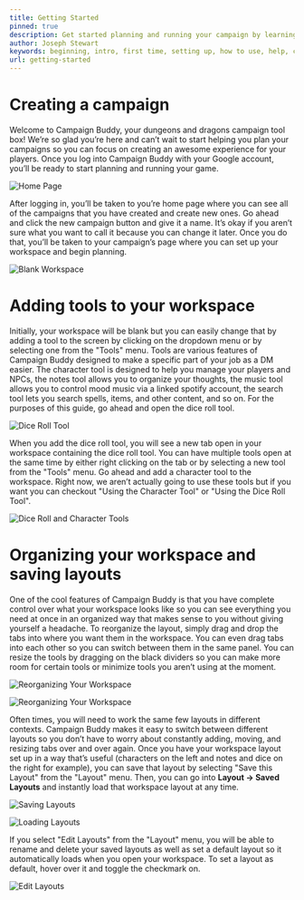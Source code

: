 ```yaml
---
title: Getting Started
pinned: true
description: Get started planning and running your campaign by learning how to get the most out of Campaign Buddy's simple and intuitive workspace.
author: Joseph Stewart
keywords: beginning, intro, first time, setting up, how to use, help, confused
url: getting-started
---
```


# Creating a campaign

Welcome to Campaign Buddy, your dungeons and dragons campaign tool box! We’re so glad you’re here and can’t wait to start helping you plan your campaigns so you can focus on creating an awesome experience for your players. Once you log into Campaign Buddy with your Google account, you’ll be ready to start planning and running your game.

![Home Page](https://res.cloudinary.com/josephdangerstewart/image/upload/v1562788784/campaign-buddy/help-pages/getting-started/home-page.png)

After logging in, you’ll be taken to you’re home page where you can see all of the campaigns that you have created and create new ones. Go ahead and click the new campaign button and give it a name. It’s okay if you aren’t sure what you want to call it because you can change it later. Once you do that, you’ll be taken to your campaign’s page where you can set up your workspace and begin planning.

![Blank Workspace](https://res.cloudinary.com/josephdangerstewart/image/upload/v1562788784/campaign-buddy/help-pages/getting-started/blank-workspace.png)

# Adding tools to your workspace

Initially, your workspace will be blank but you can easily change that by adding a tool to the screen by clicking on the dropdown menu or by selecting one from the "Tools" menu. Tools are various features of Campaign Buddy designed to make a specific part of your job as a DM easier. The character tool is designed to help you manage your players and NPCs, the notes tool allows you to organize your thoughts, the music tool allows you to control mood music via a linked spotify account, the search tool lets you search spells, items, and other content, and so on. For the purposes of this guide, go ahead and open the dice roll tool.

![Dice Roll Tool](https://res.cloudinary.com/josephdangerstewart/image/upload/v1562788784/campaign-buddy/help-pages/getting-started/dice-roll-tool.png)

When you add the dice roll tool, you will see a new tab open in your workspace containing the dice roll tool. You can have multiple tools open at the same time by either right clicking on the tab or by selecting a new tool from the "Tools" menu. Go ahead and add a character tool to the workspace. Right now, we aren’t actually going to use these tools but if you want you can checkout "Using the Character Tool" or "Using the Dice Roll Tool".

![Dice Roll and Character Tools](https://res.cloudinary.com/josephdangerstewart/image/upload/v1562788784/campaign-buddy/help-pages/getting-started/dice-roll-character-tool.png)

# Organizing your workspace and saving layouts

One of the cool features of Campaign Buddy is that you have complete control over what your workspace looks like so you can see everything you need at once in an organized way that makes sense to you without giving yourself a headache. To reorganize the layout, simply drag and drop the tabs into where you want them in the workspace. You can even drag tabs into each other so you can switch between them in the same panel. You can resize the tools by dragging on the black dividers so you can make more room for certain tools or minimize tools you aren’t using at the moment.

![Reorganizing Your Workspace](https://res.cloudinary.com/josephdangerstewart/image/upload/v1562788784/campaign-buddy/help-pages/getting-started/reorganizing-tools.png)

![Reorganizing Your Workspace](https://res.cloudinary.com/josephdangerstewart/image/upload/v1562788784/campaign-buddy/help-pages/getting-started/reorganizing-tools-2.png)

Often times, you will need to work the same few layouts in different contexts. Campaign Buddy makes it easy to switch between different layouts so you don’t have to worry about constantly adding, moving, and resizing tabs over and over again. Once you have your workspace layout set up in a way that’s useful (characters on the left and notes and dice on the right for example), you can save that layout by selecting "Save this Layout" from the "Layout" menu. Then, you can go into **Layout -> Saved Layouts** and instantly load that workspace layout at any time.

![Saving Layouts](https://res.cloudinary.com/josephdangerstewart/image/upload/v1562788784/campaign-buddy/help-pages/getting-started/saving-layouts.png)

![Loading Layouts](https://res.cloudinary.com/josephdangerstewart/image/upload/v1562788784/campaign-buddy/help-pages/getting-started/loading-layouts.png)

If you select "Edit Layouts" from the "Layout" menu, you will be able to rename and delete your saved layouts as well as set a default layout so it automatically loads when you open your workspace. To set a layout as default, hover over it and toggle the checkmark on.

![Edit Layouts](https://res.cloudinary.com/josephdangerstewart/image/upload/v1562788784/campaign-buddy/help-pages/getting-started/edit-layouts-view.png)
